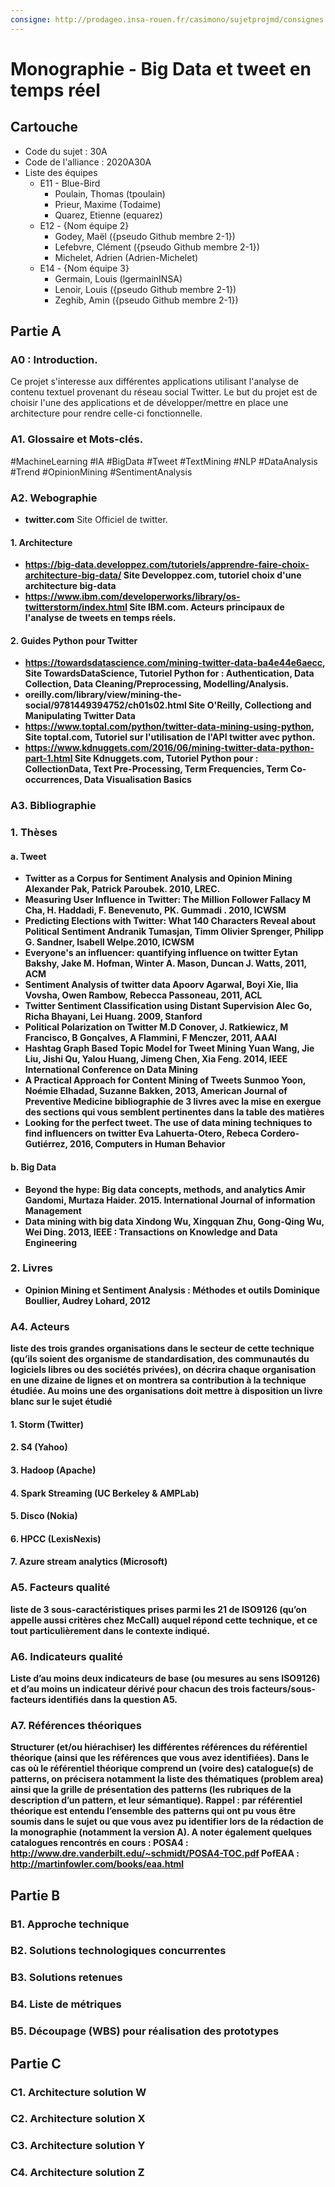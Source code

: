 ```yaml
---
consigne: http://prodageo.insa-rouen.fr/casimono/sujetprojmd/consignes.html
---
```

# Monographie - Big Data et tweet en temps réel

## Cartouche

 - Code du sujet : 30A
 - Code de l'alliance : 2020A30A
 - Liste des équipes
   - E11 - Blue-Bird
     - Poulain, Thomas (tpoulain)
     - Prieur, Maxime (Todaime)
     - Quarez, Etienne (equarez)
   - E12 - {Nom équipe 2}
     - Godey, Maël ({pseudo Github membre 2-1})
     - Lefebvre, Clément ({pseudo Github membre 2-1})
     - Michelet, Adrien (Adrien-Michelet)
   - E14 - {Nom équipe 3}
     - Germain, Louis (lgermainINSA)
     - Lenoir, Louis ({pseudo Github membre 2-1})
     - Zeghib, Amin ({pseudo Github membre 2-1})

## Partie A

### A0 : Introduction.

 Ce projet s'interesse aux différentes applications utilisant l'analyse de contenu textuel provenant du réseau social Twitter.
 Le but du projet est de choisir l'une des applications et de développer/mettre en place une architecture pour rendre celle-ci fonctionnelle.
 
### A1. Glossaire et Mots-clés.

#MachineLearning #IA #BigData #Tweet #TextMining #NLP #DataAnalysis #Trend #OpinionMining #SentimentAnalysis

### A2. Webographie

- <strong>twitter.com</strong> Site Officiel de twitter.

#### 1. Architecture

- <strong>https://big-data.developpez.com/tutoriels/apprendre-faire-choix-architecture-big-data/<strong> Site Developpez.com, tutoriel choix d'une architecture big-data
 - <strong>https://www.ibm.com/developerworks/library/os-twitterstorm/index.html</strong> Site IBM.com. Acteurs principaux de l'analyse de tweets en temps réels.

#### 2. Guides Python pour Twitter

- <strong>https://towardsdatascience.com/mining-twitter-data-ba4e44e6aecc</strong>, Site TowardsDataScience, Tutoriel  Python for : Authentication, Data Collection, Data Cleaning/Preprocessing, Modelling/Analysis.
- <strong>oreilly.com/library/view/mining-the-social/9781449394752/ch01s02.html</strong> Site O'Reilly, Collectiong and Manipulating Twitter Data
- <strong>https://www.toptal.com/python/twitter-data-mining-using-python</strong>, Site toptal.com, Tutoriel sur l'utilisation de l'API twitter avec python.
- <strong>https://www.kdnuggets.com/2016/06/mining-twitter-data-python-part-1.html</strong> Site Kdnuggets.com, Tutoriel Python pour : CollectionData, Text Pre-Processing, Term Frequencies, Term Co-occurrences, Data Visualisation Basics

### A3. Bibliographie

### 1. Thèses

#### a. Tweet

- <strong> Twitter as a Corpus for Sentiment Analysis and Opinion Mining</strong> Alexander Pak, Patrick Paroubek. 2010, LREC.
- <strong> Measuring User Influence in Twitter: The Million Follower Fallacy</storng> M Cha, H. Haddadi, F. Benevenuto, PK. Gummadi . 2010, ICWSM
- <strong>Predicting Elections with Twitter: What 140 Characters Reveal about Political Sentiment</strong> Andranik Tumasjan, Timm Olivier Sprenger, Philipp G. Sandner, Isabell Welpe.2010, ICWSM
- <strong>Everyone's an influencer: quantifying influence on twitter</strong> Eytan Bakshy, Jake M. Hofman, Winter A. Mason, Duncan J. Watts, 2011, ACM
- <strong> Sentiment Analysis of twitter data</strong> Apoorv Agarwal, Boyi Xie, Ilia Vovsha, Owen Rambow, Rebecca Passoneau, 2011, ACL
- <strong> Twitter Sentiment Classification using Distant Supervision</strong> Alec Go, Richa Bhayani, Lei Huang. 2009, Stanford
- <strong>Political Polarization on Twitter</strong> M.D Conover, J. Ratkiewicz, M Francisco, B Gonçalves, A Flammini, F Menczer, 2011,  AAAI
- <strong> Hashtag Graph Based Topic Model for Tweet Mining</strong> Yuan Wang, Jie Liu, Jishi Qu, Yalou Huang, Jimeng Chen, Xia Feng. 2014, IEEE  International Conference on Data Mining
- <strong>A Practical Approach for Content Mining of Tweets</strong> Sunmoo Yoon, Noémie Elhadad, Suzanne Bakken, 2013, American Journal of Preventive Medicine
bibliographie de 3 livres avec la mise en exergue des sections qui vous semblent pertinentes dans la table des matières
- <strong>Looking for the perfect tweet. The use of data mining techniques to find influencers on twitter</strong> Eva Lahuerta-Otero, Rebeca Cordero-Gutiérrez, 2016, Computers in Human Behavior

#### b. Big Data

- <strong> Beyond the hype: Big data concepts, methods, and analytics</strong> Amir Gandomi, Murtaza Haider. 2015. International Journal of information Management
- <strong> Data mining with big data</strong> Xindong Wu, Xingquan Zhu, Gong-Qing Wu, Wei Ding. 2013, IEEE : Transactions on Knowledge and Data Engineering

### 2. Livres

- <strong> Opinion Mining et Sentiment Analysis : Méthodes et outils</strong> Dominique Boullier, Audrey Lohard, 2012

### A4. Acteurs

 liste des trois grandes organisations dans le secteur de cette technique (qu’ils soient des organisme de standardisation, des communautés du logiciels libres ou des sociétés privées), on décrira chaque organisation en une dizaine de lignes et on montrera sa contribution à la technique étudiée. Au moins une des organisations doit mettre à disposition un livre blanc sur le sujet étudié
 
 #### 1. Storm (Twitter)
 #### 2. S4 (Yahoo)
 #### 3. Hadoop (Apache)
 #### 4. Spark Streaming (UC Berkeley & AMPLab)
 #### 5. Disco (Nokia)
 #### 6. HPCC (LexisNexis)
 #### 7. Azure stream analytics (Microsoft)

### A5. Facteurs qualité

 liste de 3 sous-caractéristiques prises parmi les 21 de ISO9126 (qu’on appelle aussi critères chez McCall) auquel répond cette technique, et ce tout particulièrement dans le contexte indiqué.

### A6. Indicateurs qualité

 Liste d’au moins deux indicateurs de base (ou mesures au sens ISO9126) et d’au moins un indicateur dérivé pour chacun des trois facteurs/sous-facteurs identifiés dans la question A5.

### A7. Références théoriques

 Structurer (et/ou hiérachiser) les différentes références du référentiel théorique (ainsi que les références que vous avez identifiées). Dans le cas où le référentiel théorique comprend un (voire des) catalogue(s) de patterns, on précisera notamment la liste des thématiques (problem area) ainsi que la grille de présentation des patterns (les rubriques de la description d’un pattern, et leur sémantique). Rappel : par référentiel théorique est entendu l’ensemble des patterns qui ont pu vous être soumis dans le sujet ou que vous avez pu identifier lors de la rédaction de la monographie (notamment la version A). A noter également quelques catalogues rencontrés en cours :
POSA4 : http://www.dre.vanderbilt.edu/~schmidt/POSA4-TOC.pdf
PofEAA : http://martinfowler.com/books/eaa.html

## Partie B

### B1. Approche technique

### B2. Solutions technologiques concurrentes

### B3. Solutions retenues

### B4. Liste de métriques

### B5. Découpage (WBS) pour réalisation des prototypes

## Partie C

### C1. Architecture solution W

### C2. Architecture solution X

### C3. Architecture solution Y

### C4. Architecture solution Z
